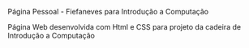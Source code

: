 Página Pessoal - Fiefaneves para Introdução a Computação

Página Web desenvolvida com Html e CSS para projeto da cadeira de Introdução a Computação
